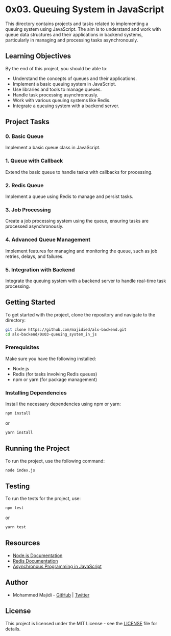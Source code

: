 # 0x03. Queuing System in JavaScript

This directory contains projects and tasks related to implementing a queuing system using JavaScript. The aim is to understand and work with queue data structures and their applications in backend systems, particularly in managing and processing tasks asynchronously.

## Learning Objectives

By the end of this project, you should be able to:

- Understand the concepts of queues and their applications.
- Implement a basic queuing system in JavaScript.
- Use libraries and tools to manage queues.
- Handle task processing asynchronously.
- Work with various queuing systems like Redis.
- Integrate a queuing system with a backend server.

## Project Tasks

### 0. Basic Queue
Implement a basic queue class in JavaScript.

### 1. Queue with Callback
Extend the basic queue to handle tasks with callbacks for processing.

### 2. Redis Queue
Implement a queue using Redis to manage and persist tasks.

### 3. Job Processing
Create a job processing system using the queue, ensuring tasks are processed asynchronously.

### 4. Advanced Queue Management
Implement features for managing and monitoring the queue, such as job retries, delays, and failures.

### 5. Integration with Backend
Integrate the queuing system with a backend server to handle real-time task processing.

## Getting Started

To get started with the project, clone the repository and navigate to the directory:

```sh
git clone https://github.com/majidied/alx-backend.git
cd alx-backend/0x03-queuing_system_in_js
```

### Prerequisites

Make sure you have the following installed:

- Node.js
- Redis (for tasks involving Redis queues)
- npm or yarn (for package management)

### Installing Dependencies

Install the necessary dependencies using npm or yarn:

```sh
npm install
```
or
```sh
yarn install
```

## Running the Project

To run the project, use the following command:

```sh
node index.js
```

## Testing

To run the tests for the project, use:

```sh
npm test
```
or
```sh
yarn test
```

## Resources

- [Node.js Documentation](https://nodejs.org/en/docs/)
- [Redis Documentation](https://redis.io/documentation)
- [Asynchronous Programming in JavaScript](https://developer.mozilla.org/en-US/docs/Learn/JavaScript/Asynchronous)

## Author

- Mohammed Majidi - [GitHub](https://github.com/majidied) | [Twitter](https://twitter.com/majidied)

## License

This project is licensed under the MIT License - see the [LICENSE](../LICENSE) file for details.
